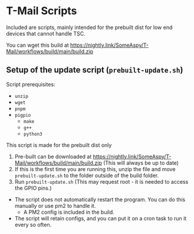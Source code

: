 # T-Mail Scripts

Included are scripts, mainly intended for the prebuilt dist for low end devices that cannot handle TSC.

You can wget this build at https://nightly.link/SomeAspy/T-Mail/workflows/build/main/build.zip

## Setup of the update script (`prebuilt-update.sh`)

Script prerequisites:

-   `unzip`
-   `wget`
-   `pnpm`
-   `pigpio`
    -   `make`
    -   `g++`
    -   `python3`

This script is made for the prebuilt dist only

1.  Pre-built can be downloaded at https://nightly.link/SomeAspy/T-Mail/workflows/build/main/build.zip (This will always be up to date)
2.  If this is the first time you are running this, unzip the file and move `prebuilt-update.sh` to the folder outside of the build folder.
3.  Run `prebuilt-update.sh` (This may request root - it is needed to access the GPIO pins.)

-   The script does not automatically restart the program. You can do this manually or use pm2 to handle it.
    -   A PM2 config is included in the build.
-   The script will retain configs, and you can put it on a cron task to run it every so often.
